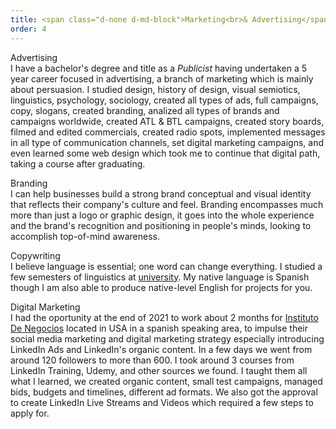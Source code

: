 ```yaml
---
title: <span class="d-none d-md-block">Marketing<br>& Advertising</span><span class="d-block d-md-none">Marketing<br>& Advertising</span>
order: 4
---
```


<p><span class="font-light"><!--Marketing & -->Advertising</span><br>I have a bachelor's degree and title as a <em class="font-ultra-light text-italic">Publicist</em> having undertaken a 5 year career focused in advertising, a branch of marketing which is mainly about persuasion. I studied design, history of design, visual semiotics, linguistics, psychology, sociology, created all types of ads, full campaigns, copy, slogans, created branding, analized all types of brands and campaigns worldwide, created ATL & BTL campaigns, created story boards, filmed and edited commercials, created radio spots, implemented messages in all type of communication channels, set digital marketing campaigns, and even learned some web design which took me to continue that digital path, taking a course after graduating.</p>

<!--advertising design, campaigning, and marketing; including numerous exercises and projects on branding, public presentations and hundreds of individual and group projects creating ATL & BTL advertising, commercials, social media marketing campaigns, and even learning some digital marketing and some web design. I put an important focus on the psychology of persuasion underpinning communication, ads, copy, slogans, and promotional text. My background involves a deep understanding of the importance of visual semiotics and linguistics, creating messages and visual designs that touch on human emotions and ultimately generate action.-->

<p><span class="font-light">Branding<!-- & Identity--></span><br><!--Branding was a big focus in my career, we analyzed everything about brands and the phychology around all their marketing, each advertizing piece and the why of everything, from a logo to a full advertising campaign.--><!-- <small class="font-ultra-light">- Even the colors i.e. in Mc Donals were decided by phychologists and publicists, and they have a why, they let you a sense of eagerness so you eat and go, you don't stay too much there; just one of thousands of examples. -</small>--><!-- We analyzed and created concept logos from scratch, color schemes, and brands, studying color theory and experimenting with color psychology, as well as understanding the elements that compose a logo which is in simple words: Reducing a brand to its minimal visual components.-->I can help <!--you-->businesses build a strong brand conceptual and visual identity that reflects <!--your-->their company's culture and feel. Branding encompasses much more than just a logo or graphic design, it goes into the whole experience and the brand's recognition and positioning in people's minds, looking to accomplish top-of-mind awareness.</p>

<p><span class="font-light">Copywriting</span><br>I believe language is essential; one word can change everything.<!-- One word can change the whole meaning of a message and create another complete different result. For this reason, my studies covered some semesters of linguistics and I put a lot of emphasis on good grammar. <em class="font-ultra-light text-italic">Copy</em> and <em class="font-ultra-light text-italic">copywriting</em> are essencial for marketing and advertising, and Copy (or Copywriter) is even one of the advertising agencies' main roles.--> I studied a few semesters of linguistics at <a class="text-rosybrown" href="https://www.utadeo.edu.co/es" target="blank">university</a>. My native language is Spanish though I am also able to produce native-level English for projects for you.</p>

<p><span class="font-light">Digital Marketing</span><br>I had the oportunity at the end of 2021 to work about 2 months for <a class="text-rosybrown" href="https://institutodenegocios.com/" target="blank">Instituto De Negocios</a> located in USA in a spanish speaking area<!--place-->, to impulse their social media marketing and digital marketing strategy especially <!--using-->introducing LinkedIn Ads and LinkedIn's organic content. In a few days we went from around 120 followers to more than 600. I took around 3 courses from LinkedIn Training, Udemy, and other sources we found. I taught them all what I learned, we created organic content, small test campaigns, managed bids, budgets and timelines<!--ad programming-->, different ad formats<!--, and more-->. We also got the approval to create LinkedIn Live Streams and Videos which<!-- they needed and--> required a few steps to <!--request-->apply for.</p>